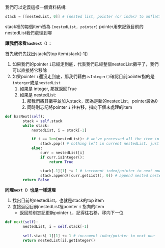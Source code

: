 我們可以定義這樣一個資料結構:

```python
stack = [[nestedList, 0]] # [nested list, pointer (or index) to unflatten nested list]
```

stack裡的每個item皆為 `[nestedList, pointer]`
pointer用來記錄目前的nestedList我們處理到哪

**讓我們來看`hasNext（）`:**

首先我們先找出stack的top item(stack[-1])

1. 如果我們的pointer `i`已經走到底，代表我們已經整個nestedList攤平了，我們可以直接將它移除
2. 如果pointer `i`還沒走到底，那我們藉由`isInteger()`確認目前pointer指的是`interger`或是`nestedList`
   1. 如果是 integer, 那就返回True
   2. 如果是 nestedList:
      1. 那我們將其攤平並加入stack，因為是新的nestedList，pointer設為0
      2. 同時別忘記將pointer `i` 往右移，指向下個未處理的item

```python
def hasNext(self):
        stack = self.stack
        while stack:
            nestedList, i = stack[-1]

            if i == len(nestedList): # we've processed all the item in current nestedList.
                stack.pop() # nothing left in current nestedList. just pop it out
            else:
                curr = nestedList[i]
                if curr.isInteger():
                    return True

                stack[-1][1] += 1 # increment index/pointer to next one
                stack.append([curr.getList(), 0]) # append nested nestedList
        return False
```

**同理`next（）`也是一樣道理**

1. 找出目前的nestedList，也就是stack的top item
2. 直接返回目前nestedList裡pointer `i` 指向的item
   - 返回前別忘記更新pointer `i`，記得往右移，移向下一位

```python
def next(self):
        nestedList, i = self.stack[-1]
        
        self.stack[-1][1] += 1 # increment index/pointer to next one
        return nestedList[i].getInteger()
```